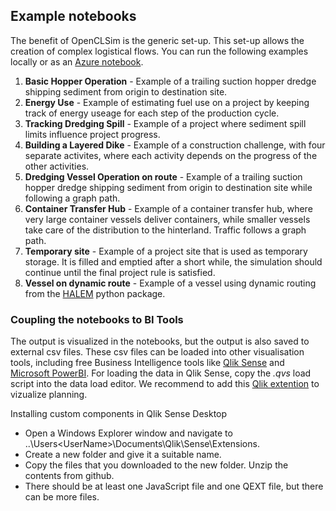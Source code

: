 ## Example notebooks

The benefit of OpenCLSim is the generic set-up. This set-up allows the creation of complex logistical flows. You can run the following examples locally or as an [Azure notebook](https://notebooks.azure.com/joris-denuijl/projects/OpenCLSim).

1. **Basic Hopper Operation** - Example of a trailing suction hopper dredge shipping sediment from origin to destination site.
2. **Energy Use** - Example of estimating fuel use on a project by keeping track of energy useage for each step of the production cycle.
3. **Tracking Dredging Spill** - Example of a project where sediment spill limits influence project progress.
4. **Building a Layered Dike** - Example of a construction challenge, with four separate activites, where each activity depends on the progress of the other activities.
5. **Dredging Vessel Operation on route** - Example of a trailing suction hopper dredge shipping sediment from origin to destination site while following a graph path.
6. **Container Transfer Hub** - Example of a container transfer hub, where very large container vessels deliver containers, while smaller vessels take care of the distribution to the hinterland. Traffic follows a graph path.
7. **Temporary site** - Example of a project site that is used as temporary storage. It is filled and emptied after a short while, the simulation should continue until the final project rule is satisfied.
8. **Vessel on dynamic route** - Example of a vessel using dynamic routing from the [HALEM](https://pypi.org/project/halem/) python package.

### Coupling the notebooks to BI Tools

The output is visualized in the notebooks, but the output is also saved to external csv files. These csv files can be loaded into other visualisation tools, including free Business Intelligence tools like [Qlik Sense](https://www.qlik.com/us/try-or-buy/download-qlik-sense) and [Microsoft PowerBI](https://powerbi.microsoft.com/en-us/desktop/). For loading the data in Qlik Sense, copy the *.qvs* load script into the data load editor. We recommend to add this [Qlik extention](https://github.com/SimoneSilini/Reboot-Timeline) to vizualize planning. 

Installing custom components in Qlik Sense Desktop
* Open a Windows Explorer window and navigate to ..\Users\<UserName>\Documents\Qlik\Sense\Extensions.
* Create a new folder and give it a suitable name.
* Copy the files that you downloaded to the new folder. Unzip the contents from github.
* There should be at least one JavaScript file and one QEXT file, but there can be more files.
